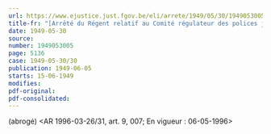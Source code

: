 ```yaml
---
url: https://www.ejustice.just.fgov.be/eli/arrete/1949/05/30/1949053005/justel
title-fr: "[Arrêté du Régent relatif au Comité régulateur des polices judiciaires des parquets.] <AR 21-02-1956, art. 35, § 3> (NOTE : Consultation des versions antérieures à partir du 01-01-1990 et mise à jour au 26-04-1996.)"
date: 1949-05-30
source:
number: 1949053005
page: 5136
case: 1949-05-30/30
publication: 1949-06-05
starts: 15-06-1949
modifies:
pdf-original:
pdf-consolidated:
---
```


(abrogé) <AR 1996-03-26/31, art. 9, 007;  En vigueur :  06-05-1996>
